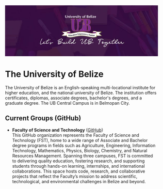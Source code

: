 ![600x200.jpeg](https://github.com/university-of-belize/.github/blob/main/profile/600x200.jpeg)

# The University of Belize

The University of Belize is an English-speaking multi-locational institute for higher education, and the national university of Belize. The institution offers certificates, diplomas, associate degrees, bachelor's degrees, and a graduate degree. The UB Central Campus is in Belmopan City.

## Current Groups (GitHub)

- **Faculty of Science and Technology** ([GitHub](https://github.com/faculty-of-science-technology))
  <br/>This GitHub organization represents the Faculty of Science and Technology (FST), home to a wide range of Associate and Bachelor degree programs in fields such as Agriculture, Engineering, Information Technology, Mathematics, Physics, Biology, Chemistry, and Natural Resources Management. Spanning three campuses, FST is committed to delivering quality education, fostering research, and supporting students through hands-on learning, internships, and international collaborations. This space hosts code, research, and collaborative projects that reflect the Faculty’s mission to address scientific, technological, and environmental challenges in Belize and beyond.
